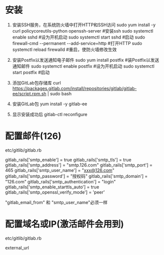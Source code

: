 # 安装
1. 安装SSH服务，在系统防火墙中打开HTTP和SSH访问
sudo yum install -y curl policycoreutils-python openssh-server #安装ssh
sudo systemctl enable sshd #设为开机启动
sudo systemctl start sshd #启动
sudo firewall-cmd --permanent --add-service=http #打开HTTP
sudo systemctl reload firewalld #重启，使防火墙修改生效

2. 安装Postfix以发送通知电子邮件
sudo yum install postfix #装Postfix以发送通知邮件
sudo systemctl enable postfix #设为开机启动
sudo systemctl start postfix #启动
3. 添加GitLab包存储库
curl https://packages.gitlab.com/install/repositories/gitlab/gitlab-ee/script.rpm.sh | sudo bash
4. 安装GitLab包
yum install -y gitlab-ee
5. 显示安装成功后
gitlab-ctl reconfigure

# 配置邮件(126)
etc/gitlib/gitlab.rb

gitlab_rails['smtp_enable'] = true
gitlab_rails['smtp_tls'] = true
gitlab_rails['smtp_address'] = "smtp.126.com"
gitlab_rails['smtp_port'] = 465
gitlab_rails['smtp_user_name'] = "xxx@126.com"
gitlab_rails['smtp_password'] = "授权码"
gitlab_rails['smtp_domain'] = "126.com"
gitlab_rails['smtp_authentication'] = "login"
gitlab_rails['smtp_enable_starttls_auto'] = true
gitlab_rails['smtp_openssl_verify_mode'] = 'peer'

"gitlab_email_from" 和 "smtp_user_name"必须一样

# 配置域名或IP(激活邮件会用到)
etc/gitlib/gitlab.rb

external_url


